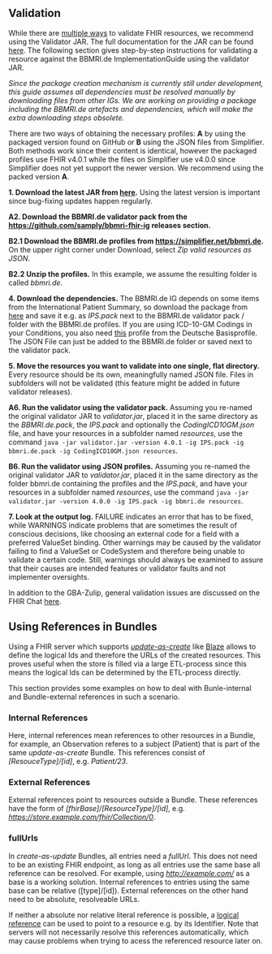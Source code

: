 ## Validation

While there are [multiple ways](https://www.hl7.org/fhir/validation.html) to validate FHIR resources, we recommend using the Validator JAR. The full documentation for the JAR can be found [here](https://wiki.hl7.org/index.php?title=Using_the_FHIR_Validator). The following section gives step-by-step instructions for validating a resource against the BBMRI.de ImplementationGuide using the validator JAR.

*Since the package creation mechanism is currently still under development, this guide assumes all dependencies must be resolved manually by downloading files from other IGs. We are working on providing a package including the BBMRI.de artefacts and dependencies, which will make the extra downloading steps obsolete.*

There are two ways of obtaining the necessary profiles: **A** by using the packaged version found on GitHub or **B** using the JSON files from Simplifier. Both methods work since their content is identical, however the packaged profiles use FHIR v4.0.1 while the files on Simplifier use v4.0.0 since Simplifier does not yet support the newer version. We recommend using the packed version **A**.

**1. Download the latest JAR from [here](https://fhir.github.io/latest-ig-publisher/org.hl7.fhir.validator.jar).** Using the latest version is important since bug-fixing updates happen regularly.

**A2. Download the BBMRI.de validator pack from the https://github.com/samply/bbmri-fhir-ig releases section.**

**B2.1 Download the BBMRI.de profiles from https://simplifier.net/bbmri.de.** On the upper right corner under Download, select *Zip valid resources as JSON*.

**B2.2 Unzip the profiles.** In this example, we assume the resulting folder is called *bbmri.de*.

**4. Download the dependencies.** The BBMRI.de IG depends on some items from the International Patient Summary, so download the package from [here](http://hl7.org/fhir/uv/ips/2019Sep/validator.pack) and save it e.g. as *IPS.pack* next to the BBMRI.de validator pack / folder with the BBMRI.de profiles. If you are using ICD-10-GM Codings in your Conditions, you also need [this](https://simplifier.net/basisprofil-de-r4/codingicd10gm) profile from the Deutsche Basisprofile. The JSON File can just be added to the BBMRI.de folder or saved next to the validator pack.

**5. Move the resources you want to validate into one single, flat directory.** Every resource should be its own, meaningfully named JSON file. Files in subfolders will not be validated (this feature might be added in future validator releases).

**A6. Run the validator using the validator pack.** Assuming you re-named the original validator JAR to *validator.jar*, placed it in the same directory as the *BBMRI.de.pack*, the *IPS.pack* and optionally the *CodingICD10GM.json* file, and have your resources in a subfolder named *resources*, use the command `java -jar validator.jar -version 4.0.1 -ig IPS.pack -ig bbmri.de.pack -ig CodingICD10GM.json resources`.

**B6. Run the validator using JSON profiles.** Assuming you re-named the original validator JAR to *validator.jar*, placed it in the same directory as the folder bbmri.de containing the profiles and the *IPS.pack*, and have your resources in a subfolder named *resources*, use the command `java -jar validator.jar -version 4.0.0 -ig IPS.pack -ig bbmri.de resources`.

**7. Look at the output log.** FAILURE indicates an error that has to be fixed, while WARNINGS indicate problems that are sometimes the result of conscious decisions, like choosing an external code for a field with a preferred ValueSet binding. Other warnings may be caused by the validator failing to find a ValueSet or CodeSystem and therefore being unable to validate a certain code. Still, warnings should always be examined to assure that their causes are intended features or validator faults and not implementer oversights.

In addition to the GBA-Zulip, general validation issues are discussed on the FHIR Chat [here](https://chat.fhir.org/#narrow/stream/179177-conformance).

## Using References in Bundles

Using a FHIR server which supports *[update-as-create](https://www.hl7.org/fhir/http.html#upsert)* like [Blaze](https://github.com/life-research/blaze) allows to define the logical Ids and therefore the URLs of the created resources.
This proves useful when the store is filled via a large ETL-process since this means the logical Ids can be determined by the ETL-process directly.

This section provides some examples on how to deal with Bunle-internal and Bundle-external references in such a scenario.

### Internal References

Here, internal references mean references to other resources in a Bundle, for example, an Observation referes to a subject (Patient) that is part of the same *update-as-create* Bundle. This references consist of *[ResouceType]/[id]*, e.g. *Patient/23*.

### External References

External references point to resources outside a Bundle. These references have the form of *[fhirBase]/[ResourceType]/[id]*, e.g. *https://store.example.com/fhir/Collection/0*.

### fullUrls

In *create-as-update* Bundles, all entries need a *fullUrl*. This does not need to be an existing FHIR endpoint, as long as all entries use the same base all reference can be resolved. 
For example, using *http://example.com/* as a base is a working solution. Internal references to entries using the same base can be relative ([type]/[id]).
External references on the other hand need to be absolute, resolveable URLs.

If neither a absolute nor relative literal reference is possible, a [logical reference](https://www.hl7.org/fhir/references.html#logical) can be used to point to a resource e.g. by its Identifier. Note that servers will not necessarily resolve this references automatically, which may cause problems when trying to acess the referenced resource later on. 